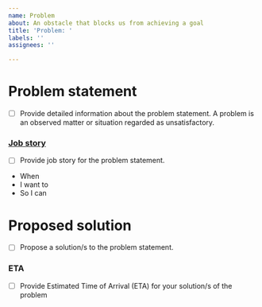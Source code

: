 ```yaml
---
name: Problem
about: An obstacle that blocks us from achieving a goal
title: 'Problem: '
labels: ''
assignees: ''

---
```


# Problem statement

- [ ] Provide detailed information about the problem statement. A problem is an observed matter or situation regarded as unsatisfactory.

### [Job story](https://miro.medium.com/max/4800/1*ua_egpJ6K1fCAQ_hY5UHAA.webp)

- [ ] Provide job story for the problem statement.

- When
- I want to
- So I can

# Proposed solution

- [ ] Propose a solution/s to the problem statement.

### ETA

- [ ] Provide Estimated Time of Arrival (ETA) for your solution/s of the problem
